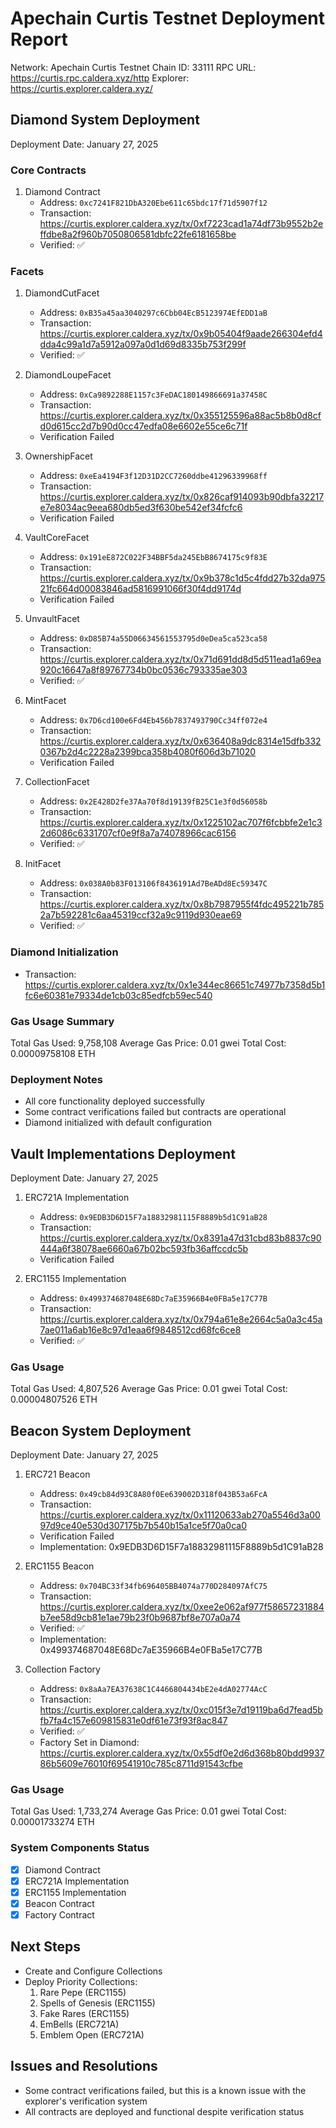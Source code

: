 # Apechain Curtis Testnet Deployment Report

Network: Apechain Curtis Testnet
Chain ID: 33111
RPC URL: https://curtis.rpc.caldera.xyz/http
Explorer: https://curtis.explorer.caldera.xyz/

## Diamond System Deployment

Deployment Date: January 27, 2025

### Core Contracts

1. Diamond Contract
   - Address: `0xc7241F821DbA320Ebe611c65bdc17f71d5907f12`
   - Transaction: https://curtis.explorer.caldera.xyz/tx/0xf7223cad1a74df73b9552b2effdbe8a2f960b7050806581dbfc22fe6181658be
   - Verified: ✅

### Facets

1. DiamondCutFacet

   - Address: `0xB35a45aa3040297c6Cbb04EcB5123974EfEDD1aB`
   - Transaction: https://curtis.explorer.caldera.xyz/tx/0x9b05404f9aade266304efd4dda4c99a1d7a5912a097a0d1d69d8335b753f299f
   - Verified: ✅

2. DiamondLoupeFacet

   - Address: `0xCa9892288E1157c3FeDAC180149866691a37458C`
   - Transaction: https://curtis.explorer.caldera.xyz/tx/0x355125596a88ac5b8b0d8cfd0d615cc2d7b90d0cc47edfa08e6602e55ce6c71f
   - Verification Failed

3. OwnershipFacet

   - Address: `0xeEa4194F3f12D31D2CC7260ddbe41296339968ff`
   - Transaction: https://curtis.explorer.caldera.xyz/tx/0x826caf914093b90dbfa32217e7e8034ac9eea680db5ed3f630be542ef34fcfc6
   - Verification Failed

4. VaultCoreFacet

   - Address: `0x191eE872C022F34BBF5da245EbB8674175c9f83E`
   - Transaction: https://curtis.explorer.caldera.xyz/tx/0x9b378c1d5c4fdd27b32da97521fc664d00083846ad5816991066f30f4dd9174d
   - Verification Failed

5. UnvaultFacet

   - Address: `0xD85B74a55D06634561553795d0eDea5ca523ca58`
   - Transaction: https://curtis.explorer.caldera.xyz/tx/0x71d691dd8d5d511ead1a69ea920c16647a8f89767734b0bc0536c793335ae303
   - Verified: ✅

6. MintFacet

   - Address: `0x7D6cd100e6Fd4Eb456b7837493790Cc34ff072e4`
   - Transaction: https://curtis.explorer.caldera.xyz/tx/0x636408a9dc8314e15dfb3320367b2d4c2228a2399bca358b4080f606d3b71020
   - Verification Failed

7. CollectionFacet

   - Address: `0x2E428D2fe37Aa70f8d19139fB25C1e3f0d56058b`
   - Transaction: https://curtis.explorer.caldera.xyz/tx/0x1225102ac707f6fcbbfe2e1c32d6086c6331707cf0e9f8a7a74078966cac6156
   - Verified: ✅

8. InitFacet
   - Address: `0x038A0b83F013106f8436191Ad7BeADd8Ec59347C`
   - Transaction: https://curtis.explorer.caldera.xyz/tx/0x8b7987955f4fdc495221b7852a7b592281c6aa45319ccf32a9c9119d930eae69
   - Verified: ✅

### Diamond Initialization

- Transaction: https://curtis.explorer.caldera.xyz/tx/0x1e344ec86651c74977b7358d5b1fc6e60381e79334de1cb03c85edfcb59ec540

### Gas Usage Summary

Total Gas Used: 9,758,108
Average Gas Price: 0.01 gwei
Total Cost: 0.00009758108 ETH

### Deployment Notes

- All core functionality deployed successfully
- Some contract verifications failed but contracts are operational
- Diamond initialized with default configuration

## Vault Implementations Deployment

Deployment Date: January 27, 2025

1. ERC721A Implementation

   - Address: `0x9EDB3D6D15F7a18832981115F8889b5d1C91aB28`
   - Transaction: https://curtis.explorer.caldera.xyz/tx/0x8391a47d31cbd83b8837c90444a6f38078ae6660a67b02bc593fb36affccdc5b
   - Verification Failed

2. ERC1155 Implementation
   - Address: `0x499374687048E68Dc7aE35966B4e0FBa5e17C77B`
   - Transaction: https://curtis.explorer.caldera.xyz/tx/0x794a61e8e2664c5a0a3c45a7ae011a6ab16e8c97d1eaa6f9848512cd68fc6ce8
   - Verified: ✅

### Gas Usage

Total Gas Used: 4,807,526
Average Gas Price: 0.01 gwei
Total Cost: 0.00004807526 ETH

## Beacon System Deployment

Deployment Date: January 27, 2025

1. ERC721 Beacon

   - Address: `0x49cb84d93C8A80f0Ee639002D318f043B53a6FcA`
   - Transaction: https://curtis.explorer.caldera.xyz/tx/0x11120633ab270a5546d3a0097d9ce40e530d307175b7b540b15a1ce5f70a0ca0
   - Verification Failed
   - Implementation: 0x9EDB3D6D15F7a18832981115F8889b5d1C91aB28

2. ERC1155 Beacon

   - Address: `0x704BC33f34fb696405BB4074a770D284097AfC75`
   - Transaction: https://curtis.explorer.caldera.xyz/tx/0xee2e062af977f58657231884b7ee58d9cb81e1ae79b23f0b9687bf8e707a0a74
   - Verified: ✅
   - Implementation: 0x499374687048E68Dc7aE35966B4e0FBa5e17C77B

3. Collection Factory
   - Address: `0x8aAa7EA37638C1C4466804434bE2e4dA02774AcC`
   - Transaction: https://curtis.explorer.caldera.xyz/tx/0xc015f3e7d19119ba6d7fead5bfb7fa4c157e609815831e0df61e73f93f8ac847
   - Verified: ✅
   - Factory Set in Diamond: https://curtis.explorer.caldera.xyz/tx/0x55df0e2d6d368b80bdd993786b5609e76010f69541910c785c8711d91543cfbe

### Gas Usage

Total Gas Used: 1,733,274
Average Gas Price: 0.01 gwei
Total Cost: 0.00001733274 ETH

### System Components Status

- [x] Diamond Contract
- [x] ERC721A Implementation
- [x] ERC1155 Implementation
- [x] Beacon Contract
- [x] Factory Contract

## Next Steps

- Create and Configure Collections
- Deploy Priority Collections:
  1. Rare Pepe (ERC1155)
  2. Spells of Genesis (ERC1155)
  3. Fake Rares (ERC1155)
  4. EmBells (ERC721A)
  5. Emblem Open (ERC721A)

## Issues and Resolutions

- Some contract verifications failed, but this is a known issue with the explorer's verification system
- All contracts are deployed and functional despite verification status
